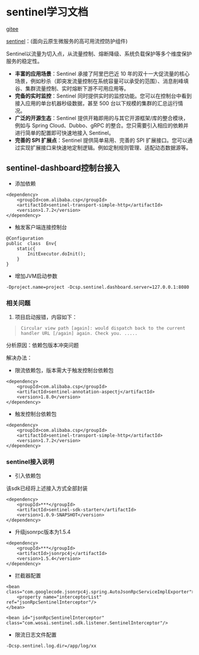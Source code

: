 # sentinel学习文档

[sentinel]:https://github.com/alibaba/Sentinel

[gitee](https://gitee.com/nilera/Sentinel/wikis/Home)

[sentinel]：(面向云原生微服务的高可用流控防护组件)

Sentinel以流量为切入点，从流量控制、熔断降级、系统负载保护等多个维度保护服务的稳定性。
- **丰富的应用场景**：Sentinel 承接了阿里巴巴近 10 年的双十一大促流量的核心场景，例如秒杀（即突发流量控制在系统容量可以承受的范围）、消息削峰填谷、集群流量控制、实时熔断下游不可用应用等。
- **完备的实时监控**：Sentinel 同时提供实时的监控功能。您可以在控制台中看到接入应用的单台机器秒级数据，甚至 500 台以下规模的集群的汇总运行情况。
- **广泛的开源生态**：Sentinel 提供开箱即用的与其它开源框架/库的整合模块，例如与 Spring Cloud、Dubbo、gRPC 的整合。您只需要引入相应的依赖并进行简单的配置即可快速地接入 Sentinel。
- **完善的 SPI 扩展点**：Sentinel 提供简单易用、完善的 SPI 扩展接口。您可以通过实现扩展接口来快速地定制逻辑。例如定制规则管理、适配动态数据源等。

## sentinel-dashboard控制台接入

* 添加依赖

```
<dependency>
	<groupId>com.alibaba.csp</groupId>
	<artifactId>sentinel-transport-simple-http</artifactId>
	<version>1.7.2</version>
</dependency>
```

* 触发客户端连接控制台

```
@Configuration
public  class  Env{
	static{
		InitExecutor.doInit();
	}
}
```

* 增加JVM启动参数

`-Dproject.name=project -Dcsp.sentinel.dashboard.server=127.0.0.1:8080`

### 相关问题

1. 项目启动报错，内容如下：

> `Circular view path [again]: would dispatch back to the current handler URL [/again] again. Check you. .....`

分析原因：依赖包版本冲突问题

解决办法：

* 限流依赖包，版本需大于触发控制台依赖包

```
<dependency>
	<groupId>com.alibaba.csp</groupId>
	<artifactId>sentinel-annotation-aspectj</artifactId>
	<version>1.8.0</version>
</dependency>
```

* 触发控制台依赖包

```
<dependency>
	<groupId>com.alibaba.csp</groupId>
	<artifactId>sentinel-transport-simple-http</artifactId>
	<version>1.7.2</version>
</dependency>
```

### sentinel接入说明

* 引入依赖包

该sdk已经将上述接入方式全部封装

```
<dependency>
    <groupId>***</groupId>
    <artifactId>sentinel-sdk-starter</artifactId>
    <version>1.0.9-SNAPSHOT</version>
</dependency>
```

* 升级jsonrpc版本为1.5.4

```
<dependency>
    <groupId>***</groupId>
    <artifactId>jsonrpc4j</artifactId>
    <version>1.5.4</version>
</dependency>
```

* 拦截器配置

```
<bean class="com.googlecode.jsonrpc4j.spring.AutoJsonRpcServiceImplExporter">
    <property name="interceptorList" ref="jsonRpcSentinelInterceptor"/>
</bean>
 
<bean id="jsonRpcSentinelInterceptor" class="com.wosai.sentinel.sdk.listener.SentinelInterceptor"/>
```

* 限流日志文件配置

`-Dcsp.sentinel.log.dir=/app/log/xx`

































